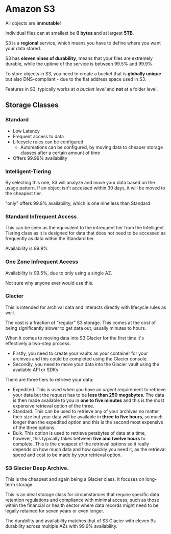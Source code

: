 # Amazon S3

All objects are **immutable**!

Individual files can at smallest be **0 bytes** and at largest **5TB**.

S3 is a **regional** service, which means you have to define where you want your data stored.

S3 has **eleven nines of durability**, means that your files are extremely durable, while the uptime of the service is between 99.5% and 99.9%. 

To store objects in S3, you need to create a bucket that is **globally unique** - but also DNS-compliant - due to the flat address space used in S3.

Features in S3, typically works at *a bucket level* and **not** at a folder level.

## Storage Classes

### Standard
- Low Latency
- Frequent access to data
- Lifecycle rules can be configured
    - Automations can be configured, by moving data to cheaper storage classes after a certain amount of time
- Offers 99.99% availability

### Intelligent-Tiering
By selecting this one, S3 will analyze and move your data based on the usage pattern.
If an object isn't accessed within 30 days, it will be moved to the cheapest tier.

"only" offers 99.9% availability, which is one nine less than Standard

### Standard Infrequent Access
This can be seen as the equivalent to the infrequent tier from the Intelligent Tiering class as it is designed for data that does not need to be accessed as frequently as data within the Standard tier.

Availability is 99.9%

### One Zone Infrequent Access
Availability is 99.5%, due to only using a single AZ.

Not sure why anyone ever would use this.

### Glacier
This is intended for archival data and interacts directly with lifecycle rules as well.

The cost is a fraction of "regular" S3 storage. This comes at the cost of being significantly slower to get data out, usually minutes to hours.

When it comes to moving data into S3 Glacier for the first time it's effectively a two-step process. 
- Firstly, you need to create your vaults as your container for your archives and this could be completed using the Glacier console. 
- Secondly, you need to move your data into the Glacier vault using the available API or SDKs

There are three tiers to retrieve your data:

- Expedited. This is used when you have an *urgent* requirement to retrieve your data but the request has to be **less than 250 megabytes**. The data is then made available to you in **one to five minutes** and this is the most expensive retrieval option of the three.
- Standard. This can be used to retrieve any of your archives no matter their size but your data will be available in **three to five hours**, so much longer than the expedited option and this is the second most expensive of the three options.
- Bulk. This option is used to retrieve petabytes of data at a time, however, this typically takes between **five and twelve hours** to complete. This is the cheapest of the retrieval options so it really depends on how much data and how quickly you need it, as the retrieval speed and cost to be made by your retrieval option.

### S3 Glacier Deep Archive. 
This is the cheapest and again being a Glacier class, it focuses on long-term storage. 

This is an ideal storage class for circumstances that require specific data retention regulations and compliance with minimal access, such as those within the financial or health sector where data records might need to be legally retained for seven years or even longer.

The durability and availability matches that of S3 Glacier with eleven 9s durability across multiple AZs with 99.9% availability.